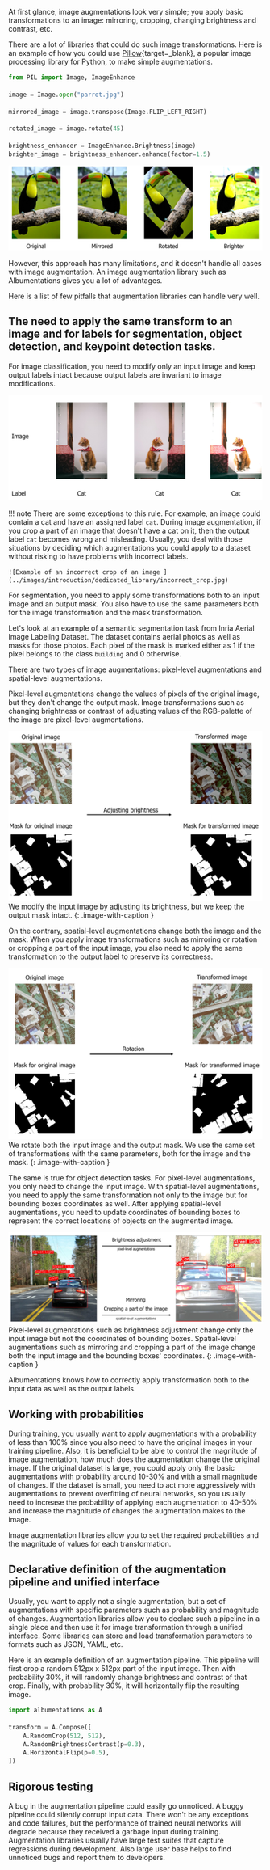 
At first glance, image augmentations look very simple; you apply basic transformations to an image: mirroring, cropping, changing brightness and contrast, etc.

There are a lot of libraries that could do such image transformations. Here is an example of how you could use [Pillow](https://pillow.readthedocs.io/){target=_blank}, a popular image processing library for Python, to make simple augmentations.

``` python
from PIL import Image, ImageEnhance

image = Image.open("parrot.jpg")

mirrored_image = image.transpose(Image.FLIP_LEFT_RIGHT)

rotated_image = image.rotate(45)

brightness_enhancer = ImageEnhance.Brightness(image)
brighter_image = brightness_enhancer.enhance(factor=1.5)

```

![Example of image transformations with Pillow](../images/introduction/dedicated_library/pillow_transformations.jpg)

However, this approach has many limitations, and it doesn't handle all cases with image augmentation. An image augmentation library such as Albumentations gives you a lot of advantages.

Here is a list of few pitfalls that augmentation libraries can handle very well.

## The need to apply the same transform to an image and for labels for segmentation, object detection, and keypoint detection tasks.

For image classification, you need to modify only an input image and keep output labels intact because output labels are invariant to image modifications.

![Examples of augmented images and their respective labels for the image classification task](../images/introduction/dedicated_library/augmentation_classification.jpg)

!!! note
    There are some exceptions to this rule. For example, an image could contain a cat and have an assigned label `cat`. During image augmentation, if you crop a part of an image that doesn't have a cat on it, then the output label `cat` becomes wrong and misleading. Usually, you deal with those situations by deciding which augmentations you could apply to a dataset without risking to have problems with incorrect labels.

    ![Example of an incorrect crop of an image ](../images/introduction/dedicated_library/incorrect_crop.jpg)


For segmentation, you need to apply some transformations both to an input image and an output mask. You also have to use the same parameters both for the image transformation and the mask transformation.

Let's look at an example of a semantic segmentation task from Inria Aerial Image Labeling Dataset. The dataset contains aerial photos as well as masks for those photos. Each pixel of the mask is marked either as 1 if the pixel belongs to the class `building` and 0 otherwise.

There are two types of image augmentations: pixel-level augmentations and spatial-level augmentations.

Pixel-level augmentations change the values of pixels of the original image, but they don't change the output mask. Image transformations such as changing brightness or contrast of adjusting values of the RGB-palette of the image are pixel-level augmentations.

![Example of a pixel-level augmentation](../images/introduction/dedicated_library/pixel_level_augmentation_for_inria_dataset.jpg)
We modify the input image by adjusting its brightness, but we keep the output mask intact.
{: .image-with-caption }

On the contrary, spatial-level augmentations change both the image and the mask. When you apply image transformations such as mirroring or rotation or cropping a part of the input image, you also need to apply the same transformation to the output label to preserve its correctness.

![Example of a spatial-level augmentation](../images/introduction/dedicated_library/spatial_level_augmentation_for_inria_dataset.jpg)
We rotate both the input image and the output mask. We use the same set of transformations with the same parameters, both for the image and the mask.
{: .image-with-caption }

The same is true for object detection tasks. For pixel-level augmentations, you only need to change the input image. With spatial-level augmentations, you need to apply the same transformation not only to the image but for bounding boxes coordinates as well. After applying spatial-level augmentations, you need to update coordinates of bounding boxes to represent the correct locations of objects on the augmented image.

![Example of pixel- and spatial-level augmentations for object detection](../images/introduction/dedicated_library/pixel_and_spatial_level_augmentations_for_object_detection.jpg)
Pixel-level augmentations such as brightness adjustment change only the input image but not the coordinates of bounding boxes. Spatial-level augmentations such as mirroring and cropping a part of the image change both the input image and the bounding boxes' coordinates.
{: .image-with-caption }



Albumentations knows how to correctly apply transformation both to the input data as well as the output labels.


## Working with probabilities
During training, you usually want to apply augmentations with a probability of less than 100% since you also need to have the original images in your training pipeline. Also, it is beneficial to be able to control the magnitude of image augmentation, how much does the augmentation change the original image. If the original dataset is large, you could apply only the basic augmentations with probability around 10-30% and with a small magnitude of changes. If the dataset is small, you need to act more aggressively with augmentations to prevent overfitting of neural networks, so you usually need to increase the probability of applying each augmentation to 40-50% and increase the magnitude of changes the augmentation makes to the image.

Image augmentation libraries allow you to set the required probabilities and the magnitude of values for each transformation.

## Declarative definition of the augmentation pipeline and unified interface

Usually, you want to apply not a single augmentation, but a set of augmentations with specific parameters such as probability and magnitude of changes. Augmentation libraries allow you to declare such a pipeline in a single place and then use it for image transformation through a unified interface. Some libraries can store and load transformation parameters to formats such as JSON, YAML, etc.

Here is an example definition of an augmentation pipeline. This pipeline will first crop a random 512px x 512px part of the input image. Then with probability 30%, it will randomly change brightness and contrast of that crop. Finally, with probability 30%, it will horizontally flip the resulting image.

``` python
import albumentations as A

transform = A.Compose([
    A.RandomCrop(512, 512),
    A.RandomBrightnessContrast(p=0.3),
    A.HorizontalFlip(p=0.5),
])
```
## Rigorous testing
A bug in the augmentation pipeline could easily go unnoticed. A buggy pipeline could silently corrupt input data. There won't be any exceptions and code failures, but the performance of trained neural networks will degrade because they received a garbage input during training. Augmentation libraries usually have large test suites that capture regressions during development. Also large user base helps to find unnoticed bugs and report them to developers.
